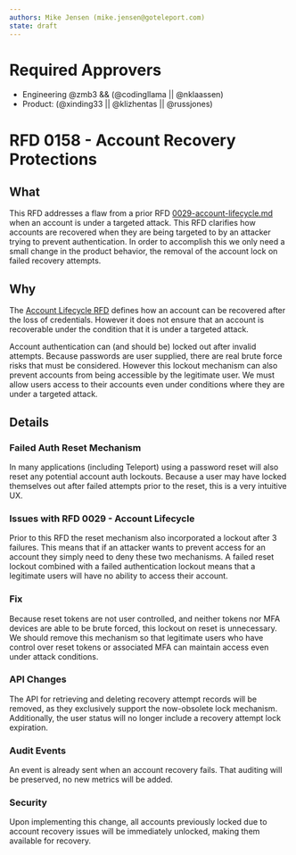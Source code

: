 ```yaml
---
authors: Mike Jensen (mike.jensen@goteleport.com)
state: draft
---
```


# Required Approvers
* Engineering @zmb3 && (@codingllama || @nklaassen)
* Product: (@xinding33 || @klizhentas || @russjones)

# RFD 0158 - Account Recovery Protections

## What

This RFD addresses a flaw from a prior RFD [0029-account-lifecycle.md](0029-account-lifecycle.md) when an account is under a targeted attack.  This RFD clarifies how accounts are recovered when they are being targeted to by an attacker trying to prevent authentication.  In order to accomplish this we only need a small change in the product behavior, the removal of the account lock on failed recovery attempts.

## Why

The [Account Lifecycle RFD](0029-account-lifecycle.md) defines how an account can be recovered after the loss of credentials.  However it does not ensure that an account is recoverable under the condition that it is under a targeted attack.

Account authentication can (and should be) locked out after invalid attempts.  Because passwords are user supplied, there are real brute force risks that must be considered.  However this lockout mechanism can also prevent accounts from being accessible by the legitimate user.  We must allow users access to their accounts even under conditions where they are under a targeted attack.

## Details

### Failed Auth Reset Mechanism

In many applications (including Teleport) using a password reset will also reset any potential account auth lockouts.  Because a user may have locked themselves out after failed attempts prior to the reset, this is a very intuitive UX.

### Issues with RFD 0029 - Account Lifecycle

Prior to this RFD the reset mechanism also incorporated a lockout after 3 failures.  This means that if an attacker wants to prevent access for an account they simply need to deny these two mechanisms.  A failed reset lockout combined with a failed authentication lockout means that a legitimate users will have no ability to access their account.

### Fix

Because reset tokens are not user controlled, and neither tokens nor MFA devices are able to be brute forced, this lockout on reset is unnecessary.  We should remove this mechanism so that legitimate users who have control over reset tokens or associated MFA can maintain access even under attack conditions.

### API Changes

The API for retrieving and deleting recovery attempt records will be removed, as they exclusively support the now-obsolete lock mechanism.  Additionally, the user status will no longer include a recovery attempt lock expiration.

### Audit Events

An event is already sent when an account recovery fails.  That auditing will be preserved, no new metrics will be added.

### Security

Upon implementing this change, all accounts previously locked due to account recovery issues will be immediately unlocked, making them available for recovery.

